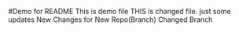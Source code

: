 #Demo for README
This is demo file
THIS is changed file.
just some updates
New Changes for New Repo(Branch)
Changed Branch
